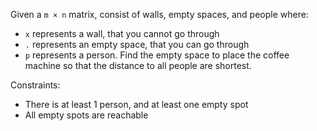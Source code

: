  Given a `m × n` matrix, consist of walls, empty spaces, and people where:
* `x` represents a wall, that you cannot go through
* `.` represents an empty space, that you can go through
* `p` represents a person.
Find the empty space to place the coffee machine so that the distance to all people are shortest.


Constraints:
* There is at least 1 person, and at least one empty spot
* All empty spots are reachable